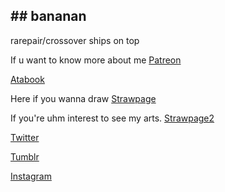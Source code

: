 ## ## bananan 

 rarepair/crossover ships on top

If u want to know more about me [Patreon](https://www.patreon.com/c/ArrowOfLiez)

[Atabook](https://haljordan.atabook.org/)
     
Here if you wanna draw [Strawpage](https://jordanhal.straw.page) 

If you're uhm interest to see my arts.
[Strawpage2](https://ang3lcakeart.straw.page/)

[Twitter](https://x.com/HaroldJordanfan)


[Tumblr](https://www.tumblr.com/blog/angelc3ke)



[Instagram](https://www.instagram.com/haroldjordanfan/)
